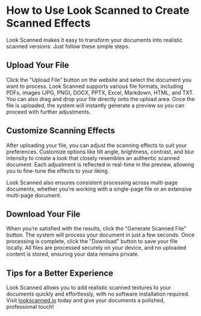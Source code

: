 # How to Use Look Scanned to Create Scanned Effects

Look Scanned makes it easy to transform your documents into realistic scanned versions. Just follow these simple steps.

## Upload Your File

Click the "Upload File" button on the website and select the document you want to process. Look Scanned supports various file formats, including PDFs, images (JPG, PNG), DOCX, PPTX, Excel, Markdown, HTML, and TXT. You can also drag and drop your file directly onto the upload area. Once the file is uploaded, the system will instantly generate a preview so you can proceed with further adjustments.

## Customize Scanning Effects

After uploading your file, you can adjust the scanning effects to suit your preferences. Customize options like tilt angle, brightness, contrast, and blur intensity to create a look that closely resembles an authentic scanned document. Each adjustment is reflected in real-time in the preview, allowing you to fine-tune the effects to your liking.

Look Scanned also ensures consistent processing across multi-page documents, whether you’re working with a single-page file or an extensive multi-page document.

## Download Your File

When you’re satisfied with the results, click the "Generate Scanned File" button. The system will process your document in just a few seconds. Once processing is complete, click the "Download" button to save your file locally. All files are processed securely on your device, and no uploaded content is stored, ensuring your data remains private.

## Tips for a Better Experience

Look Scanned allows you to add realistic scanned textures to your documents quickly and effortlessly, with no software installation required. Visit [lookscanned.io](https://lookscanned.io) today and give your documents a polished, professional touch!
